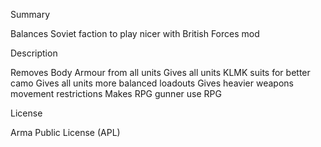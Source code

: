 Summary

Balances Soviet faction to play nicer with British Forces mod

Description

Removes Body Armour from all units
Gives all units KLMK suits for better camo
Gives all units more balanced loadouts
Gives heavier weapons movement restrictions
Makes RPG gunner use RPG

License

Arma Public License (APL)
